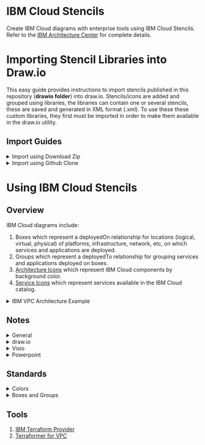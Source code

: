 # IBM Cloud Stencils

Create IBM Cloud diagrams with enterprise tools using IBM Cloud Stencils.  
Refer to the [IBM Architecture Center](https://www.ibm.com/cloud/garage/architectures/edit) for complete details.

# Importing Stencil Libraries into Draw.io

This easy guide provides instructions to import stencils published in this repository (**drawio folder**) into draw.io.
Stencils/icons are added and grouped using libraries, the libraries can contain one or several stencils, these are saved and generated in XML format (.xml). To use these these custom libraries, they first must be imported in order to make them available in the draw.io utility. 

## Import Guides

<details><summary>Import using Download Zip</summary>
<p>

- To download all contents of the repository, navigate to the main [page](README.md), click the **Clone or download** button and then select **Download ZIP**.

- Go to your downloads directory and extract the ZIP file contents and access the folder called **drawio**, it should be located in the following path:

`YourDownloadsDirectory/ibm-cloud-stencils-master/drawio`

- Confirm XML file(s) you wish to import are visible inside the the drawio folder in your downloads directory:

![](/images/ConfirmXMLfiles.png)

- Open the desktop [Draw.io application](https://github.com/jgraph/drawio-desktop/releases) in your computer or open [draw.io](https://www.draw.io/) in your browser.

- Select **Create New Diagram**, then click **Create**.

- Click on **File > Open Library**, browse your drawio folder in your downloads directory and select the XML file, then click on **Open**. Repeat for every additional XML file you wish to import.

- Confirm library or libraries are visible in the left panel:

![](images/ImportedLibraries.png)

</p>
</details>


<details><summary>Import using Github Clone</summary>
<p>

### Prerequistes

- A [GitHub.com account](https://github.com/).
- Git [CLI](https://gist.github.com/derhuerst/1b15ff4652a867391f03) or [GitHub Desktop](https://desktop.github.com/).
- An [SSH Key associated](https://help.github.com/en/githubauthenticating-to-github/adding-a-new-ssh-key-to-your-github-account) to the github.com account.
 
### Instructions

- Sign into [github](https://github.com/login?return_to=%2Fibm-cloud-architecture%2Fibm-cloud-stencils).
- While in the main [page](https://github.com/ibm-cloud-architecture/ibm-cloud-stencils), click the **Clone or download** button, select on **Use SSH** if not already selected (**Use HTTPS** will be displayed) and then copy the link using the copy symbol:

![](images/UseSSH.png)

- CD to directory where you wish to clone this repository.

- Clone the repository using **git clone** syntax using the previously copied ssh link:

```
$ git clone git@github.com:ibm-cloud-architecture/ibm-cloud-stencils.git
Cloning into 'ibm-cloud-stencils'...
Enter passphrase for key '/Users/youruserid/.ssh/id_rsa': 
```
- Enter the passphrase of your SSH key.

- Confirm repository was successfully cloned, the CLI should display something like this:

```
remote: Enumerating objects: 58893, done.
remote: Total 58893 (delta 0), reused 0 (delta 0), pack-reused 58893
Receiving objects: 100% (58893/58893), 185.09 MiB | 5.01 MiB/s, done.
Resolving deltas: 100% (18944/18944), done.
$ 
```
- Optionally use GitHub Desktop to Clone. In the main [page](https://github.com/ibm-cloud-architecture/ibm-cloud-stencils), click the **Clone or download** button, select on **Open in Desktop**, wait for the prompt and select/confirm launching the link using GitHub Desktop application. Confirm directory where repository will be cloned:

  ![](images/CloningUsingGHD.png)

  Click on **Clone** and wait for process to complete.

- Open the desktop [Draw.io application](https://github.com/jgraph/drawio-desktop/releases) in your computer or open [draw.io](https://www.draw.io/) in your browser.

- Select **Create New Diagram**, then click **Create**.

- Click on **File > Open Library**, browse your drawio folder in your cloned/local  directory and select the XML file, then click on **Open**. Repeat for every additional XML file you wish to import.

- Confirm library or libraries are visible in the left panel:

![](images/ImportedLibraries.png)

</p>
</details>

# Using IBM Cloud Stencils

## Overview

IBM Cloud diagrams include:
1. Boxes which represent a deployedOn relationship for locations (logical, virtual, physical) of platforms, infrastructure, network, etc, on which services and applications are deployed.
2. Groups which represent a deployedTo relationship for grouping  services and applications deployed on boxes.
3. [Architecture Icons](https://www.ibm.com/cloud/architecture/architectures/edit) which represent IBM Cloud components by background color.
4. [Service Icons](https://l2fprod.github.io/myarchitecture/) which represent services available in the IBM Cloud catalog.

<details><summary>IBM VPC Architecture Example</summary>
<img src="/images/ibm_vpc_architecture_power_drawio.png">
</details>

## Notes

<details><summary>General</summary>
<p>

1. Instance Group feature is not currently available. 

2. Floating IP icon is an arrow with a closed circle that represents a NIC pointing outwards from an instance. 

3. IBM VPC has a single subnet type Subnet where Subnet:ACL denotes a Subnet with an associated ACL which can be customized such as SubnetName:ACLName, SubnetCIDR:ACLName, split to 2 lines, etc.

4. Diagram containers if available in a tool (draw.io and Visio) are used for boxes but not groups.

5. To migrate existing boxes and groups to latest, apply styles from new boxes and groups to existing diagram.  For draw.io, updating styles in existing boxes that are not yet containers won't make existing contents of a box part of the container.

</p>
</details>

<details><summary>draw.io</summary>
<p>

1. To use the IBM Stencils on draw.io in your browser: https://draw.io/?libs=ibm

2. To use the IBM Stencils on the [draw.io desktop application](https://github.com/jgraph/drawio-desktop/releases) do the following:

   1. Open application and click on "+ More Shapes" in the bottom left panel.
   2. Scroll down to the "Networking" section and check "IBM".
   3. Click "Apply" to finish.

   IBM Stencils should now be available in the embedded categories in the left panel.

3. Template named ibm_vpc_architecture under Cloud on draw.io is currently outdated.

4. Folders for draw.io on this github are used for changes not on draw.io and are subject to change.

5. Boxes are containers (container=1). Groups are not containers (container=0).  Temporary step to set container=0 (in style or uncheck property) for the groups.  *See open issue #1.*

8. When adding icons to diagrams the default background color for text should be transparent but instead may be white.  *See open issue #2 and #3.*

9. When exporting diagrams to svg ensure that icons are included (check Embed Image) if using svg offline and ensure white space is minimal (select entire diagram then check Selection Only and Crop) if embedding in a document.

10. A new property Resize Children with default checked (corresponds to recursiveResize=1 in style) was added recently by draw.io. Our boxes now set recursiveResize=0 otherwise the contents of boxes are resized whenever the boxes are resized.  Existing diagrams have recursiveResize=1 set so if the diagram will be changed consider setting recursiveResize=0 in the style or uncheck Resize Children for boxes.

Open Issues:

1. Issue #748 to remove container setting for groups.<br/>Status: Open.

2. Issue #620 where setting the icon text background to transparent doesn't work.<br/>Status: Open.  This issue happens if labelBackgroundColor=none is before the image; statement in icon style, so place the labelBackgroundColor=none to anywhere after the image; statement.<br/>

3. Issue #839 to move labelBackgroundColor=none to after image; statement for IBM icons.<br/>
Status: Open.

Fixed Issues:

1. Issue #724 where icons dropped onto container in FF would not stay in container when container is moved.

2. Issue #723 where overlaying a box across other boxes may cause underlying boxes to expand and have to be resized such as when placing a security group box across multiple subnet boxes.  This scenario is working as designed so draw.io added a new property "expand" to swimlanes for our boxes.  The current behavior is the default with expand=1 and our boxes are set to expand=0.

</p>
</details>

<details><summary>Visio</summary>
<p>

1. Boxes are implemented as containers.

2. Box tags are currently separate and can optionally be placed on upper left corner of boxes.

</p>
</details>

<details><summary>Powerpoint</summary>
<p>

1. Refer to all-ibm-cloud-architecture-icons-October2019-WithVPCUpdatesFebruary2020.pptx on this github.

</p>
</details>

## Standards

<details><summary>Colors</summary>

| Style | Hex Color | RGB Color |
| :--- | :--- | :--- |
| Text (Helvetica 12 pt) | #000000 | 0,0,0 |
| Connectors (1 pt and 2 pt) | #000000 | 0,0,0 |
| Blue Borders | #4376BB | 67,120,187 |
| Light Blue Fill | #BFEAFF | 191,234,255 |
| Green Borders | #00882B | 0,136,43 |
| Light Green Fill | #E6F0E2 | 230,240,226 |
| Grey Borders | #919191 | 145,145,145 |
| Light Grey Fill | #E0E0E0 | 224,224,224 |
| Purple Borders | #B99ACD | 185,154,205 |
| Light Purple Fill | #F0E8FF | 245,232,255 |
| Red Borders | #FF0000 | 255,0,0 |
| Gold Borders | #C4982E | 196,152,46 |

</details>

<details><summary>Boxes and Groups</summary>

| Box/Group | Tag | Style | Width | Type |
| :--- | :--- | :--- | ---: | :--- |
| IBM Cloud | <img src="/images/CloudTag.png" width=25 /> | Solid Blue Border | 3 pt | Container | 
| Region | <img src="/images/RegionTag.png" width=25 /> | Solid Grey Border | 2 pt | Container |
| Zone | <img src="/images/ZoneTag.png" width=25 /> | Solid Grey Border<br/>Light Grey Fill | 1 pt | Container |
| VPC | <img src="/images/VPCTag.png" width=25 /> | Solid Blue Border | 2 pt | Container |
| Subnet | <img src="/images/SubnetACLTag.png" width=25 /> | Solid Green Border<br/>or Solid Red Border<br>Light Green Fill | 1 pt | Container |
| Classic Infrastructure | <img src="/images/ClassicTag.png" width=25 /> | Solid Blue Border | 2 pt | Container | 
| Public Network | <img src="/images/PublicTag.png" width=25 /> | Solid Blue Border | 3 pt | Container | 
| Enterprise Network | <img src="/images/EnterpriseTag.png" width=25> | Solid Blue Border | 3 pt | Container | 
| Cloud Services | <img src="/images/ServicesTag.png" width=25> | Solid Blue Border | 1 pt | Container |
| Cloud Foundry | <img src="/images/FoundryTag.png" width=25> | Solid Blue Border | 2 pt | Container |
| IBM Kubernetes Cluster | <img src="/images/KubeClusterTag.png" width=25> | Solid Blue Border | 2 pt | Container |
| General Kubernetes Cluster | <img src="/images/GeneralClusterTag.png" width=25> | Solid Blue Border | 2 pt | Container |
| OpenShift Cluster | <img src="/images/OpenShiftClusterTag.png" width=25> | Solid Blue Border | 2 pt | Container |
| Kubernetes Service | <img src="/images/KubeServiceTag.png" width=25> | Solid Blue Border | 2 pt | Container |
| Kubernetes Pod | <img src="/images/KubePodTag.png" width=25> | Solid Purple Border<br/>Light Purple Fill | 2 pt | Container |
| Kubernetes Replica Set | <img src="/images/KubeRSTag.png" width=25> | Solid Blue Border<br/>Light Blue Fill | 2 pt | Container |
| Kubernetes Namespace Group | None | Dashed Blue Border | 2 pt | Non-container |
| Account Group | None | Dashed Gold Border | 2 pt | Non-container |
| Instance Group | None | Dashed Green Border | 2 pt | Non-container |
| Resource Group | None | Dashed Grey Border | 2 pt | Non-container |
| Security Group | None | Dashed Red Border | 2 pt | Non-container |

</details>

## Tools

1. [IBM Terraform Provider](https://github.com/IBM-Cloud/terraform-provider-ibm)
2. [Terraformer for VPC](https://github.com/ibm-cloud-architecture/terraformer)

